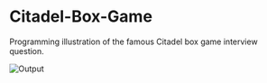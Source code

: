 # Citadel-Box-Game
Programming illustration of the famous Citadel box game interview question.

![Output](Output.png)

